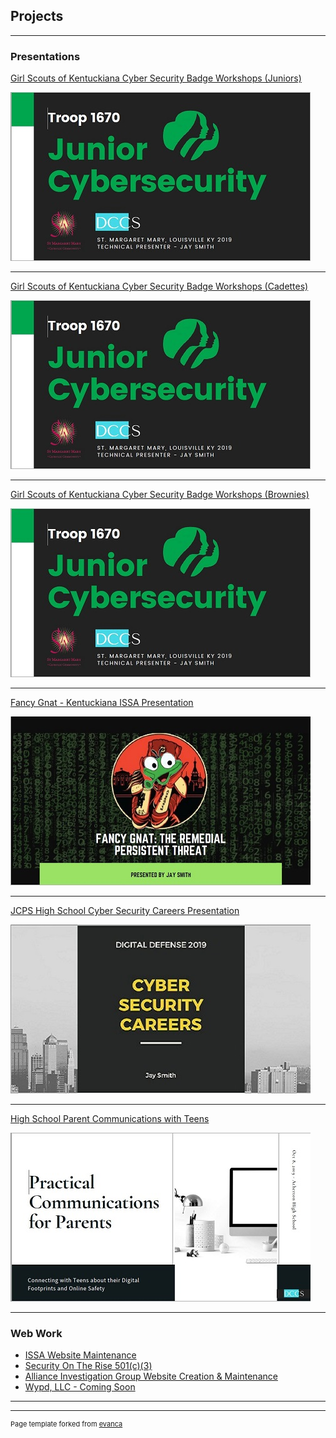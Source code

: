 ## Projects

---

### Presentations

[Girl Scouts of Kentuckiana Cyber Security Badge Workshops (Juniors)](/pdf/Junior%20Cybersecurity%20Troop%201670%20Complete.pdf)

<img src="images/gsathumbnail.JPG?raw=true"/>

---

[Girl Scouts of Kentuckiana Cyber Security Badge Workshops (Cadettes)](/pdf/Junior%20Cybersecurity%20Troop%201670%20Complete.pdf)

<img src="images/gsathumbnail.JPG?raw=true"/>

---

[Girl Scouts of Kentuckiana Cyber Security Badge Workshops (Brownies)](/pdf/Junior%20Cybersecurity%20Troop%201670%20Complete.pdf)

<img src="images/gsathumbnail.JPG?raw=true"/>

---
[Fancy Gnat - Kentuckiana ISSA Presentation](/pdf/Fancy%20Gnat%20presentation.pdf)

<img src="images/fancygnatthumb.JPG?raw=true"/>

---

[JCPS High School Cyber Security Careers Presentation](/pdf/CareerPreso.pdf/)

<img src="images/careerthumb.JPG?raw=true"/>

---


[High School Parent Communications with Teens](/pdf/ParentComms.pdf/)

<img src="images/parentcommsthumb.JPG?raw=true"/>

---
### Web Work

- [ISSA Website Maintenance](http://issa-kentuckiana.org//)
- [Security On The Rise 501(c)(3)](https://securityontherise.com/)
- [Alliance Investigation Group Website Creation & Maintenance](https://allianceinvestigationgroup.com/)
- [Wypd, LLC - Coming Soon](https://wypd.info/)

---




---
<p style="font-size:11px">Page template forked from <a href="https://github.com/evanca/quick-portfolio">evanca</a></p>
<!-- Remove above link if you don't want to attibute -->
